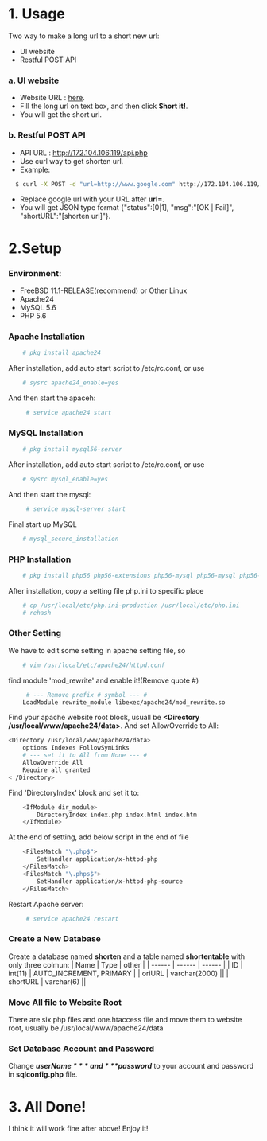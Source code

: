 # 1. Usage

Two way to make a long url to a short new url:

  - UI website
  - Restful POST API

### a. UI website

  - Website URL : [here].
  - Fill the long url on text box, and then click **Short it!**.
  - You will get the short url.

### b. Restful POST API
  - API URL : http://172.104.106.119/api.php
  - Use curl way to get shorten url.
  - Example:
  ```sh
    $ curl -X POST -d "url=http://www.google.com" http://172.104.106.119/api.php
  ```
  - Replace google url with your URL after **url=**.
  - You will get JSON type format {"status":[0|1], "msg":"[OK | Fail]", "shortURL":"[shorten url]"}.

# 2.Setup
### Environment:
  - FreeBSD 11.1-RELEASE(recommend) or Other Linux
  - Apache24
  - MySQL 5.6
  - PHP 5.6
### Apache Installation
```sh
    # pkg install apache24 
```
After installation, add auto start script to /etc/rc.conf, or use
```sh
    # sysrc apache24_enable=yes 
```
And then start the apaceh:
```sh
     # service apache24 start 
```
### MySQL Installation
```sh
    # pkg install mysql56-server 
```
After installation, add auto start script to /etc/rc.conf, or use
```sh
    # sysrc mysql_enable=yes 
```
And then start the mysql:
```sh
     # service mysql-server start
```
Final start up MySQL
```sh
    # mysql_secure_installation 
```
### PHP Installation
```sh
    # pkg install php56 php56-extensions php56-mysql php56-mysql php56-mysqli 
```
After installation, copy a setting file php.ini to specific place
```sh
    # cp /usr/local/etc/php.ini-production /usr/local/etc/php.ini
    # rehash
```
### Other Setting
We have to edit some setting in apache setting file, so 
```sh
    # vim /usr/local/etc/apache24/httpd.conf 
```
find module 'mod_rewrite' and enable it!(Remove quote #)
```sh
     # --- Remove prefix # symbol --- #
    LoadModule rewrite_module libexec/apache24/mod_rewrite.so
```
Find your apache website root block, usuall be **<Directory /usr/local/www/apache24/data>**. And set AllowOverride to All:
```sh
<Directory /usr/local/www/apache24/data>
    options Indexes FollowSymLinks
    # --- set it to All from None --- #
    AllowOverride All 
    Require all granted
< /Directory>
```
Find 'DirectoryIndex' block and set it to:
```sh
    <IfModule dir_module>
        DirectoryIndex index.php index.html index.htm
    </IfModule>
```
At the end of setting, add below script in the end of file
```sh
    <FilesMatch "\.php$">
        SetHandler application/x-httpd-php
    </FilesMatch>
    <FilesMatch "\.phps$">
        SetHandler application/x-httpd-php-source
    </FilesMatch>
```
Restart Apache server:
```sh
     # service apache24 restart 
```
### Create a New Database
Create a database named **shorten** and a table named **shortentable** with only three colmun:
| Name | Type | other |
| ------ | ------ | ------ |
| ID | int(11) | AUTO_INCREMENT, PRIMARY |
| oriURL | varchar(2000) ||
| shortURL | varchar(6)  ||

### Move All file to Website Root
There are six php files and one.htaccess file and move them to website root, usually be /usr/local/www/apache24/data

### Set Database Account and Password
Change ***$userName*** and  ***$password*** to your account and password in **sqlconfig.php** file.
# 3. All Done!
I think it will work fine after above! Enjoy it!


   [here]: <http://172.104.106.119>
 
